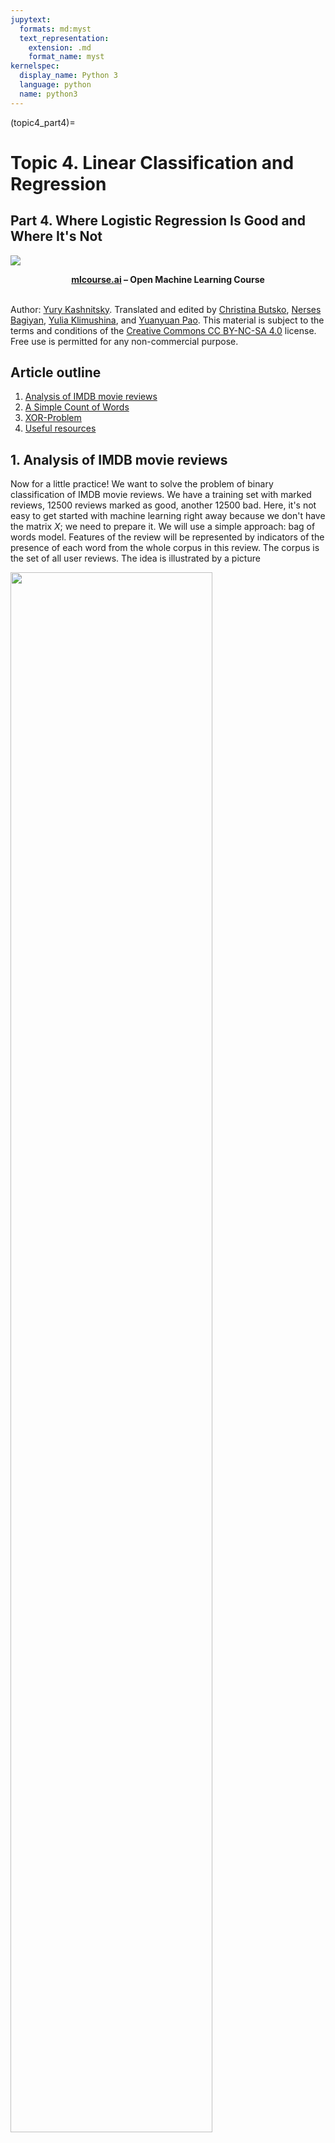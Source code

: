 ```yaml
---
jupytext:
  formats: md:myst
  text_representation:
    extension: .md
    format_name: myst
kernelspec:
  display_name: Python 3
  language: python
  name: python3
---
```


(topic4_part4)=


# Topic 4. Linear Classification and Regression
## Part 4. Where Logistic Regression Is Good and Where It's Not


<img src="https://habrastorage.org/webt/ia/m9/zk/iam9zkyzqebnf_okxipihkgjwnw.jpeg" />
    
**<center>[mlcourse.ai](https://mlcourse.ai) – Open Machine Learning Course** </center><br>

Author: [Yury Kashnitsky](https://yorko.github.io). Translated and edited by [Christina Butsko](https://www.linkedin.com/in/christinabutsko/), [Nerses Bagiyan](https://www.linkedin.com/in/nersesbagiyan/), [Yulia Klimushina](https://www.linkedin.com/in/yuliya-klimushina-7168a9139), and [Yuanyuan Pao](https://www.linkedin.com/in/yuanyuanpao/). This material is subject to the terms and conditions of the [Creative Commons CC BY-NC-SA 4.0](https://creativecommons.org/licenses/by-nc-sa/4.0/) license. Free use is permitted for any non-commercial purpose.
    
            
## Article outline
1. [Analysis of IMDB movie reviews](#1.-Analysis-of-IMDB-movie-reviews)
2. [A Simple Count of Words](#2.-A-Simple-Count-of-Words)
3. [XOR-Problem](#3.-XOR-Problem)
4. [Useful resources](#5.-Useful-resources)

## 1. Analysis of IMDB movie reviews

Now for a little practice! We want to solve the problem of binary classification of IMDB movie reviews. We have a training set with marked reviews, 12500 reviews marked as good, another 12500 bad. Here, it's not easy to get started with machine learning right away because we don't have the matrix $X$; we need to prepare it. We will use a simple approach: bag of words model. Features of the review will be represented by indicators of the presence of each word from the whole corpus in this review. The corpus is the set of all user reviews. The idea is illustrated by a picture

<img src="../../_static/img/bag_of_words.svg" width=80% />


```{code-cell} ipython3
import os

import matplotlib.pyplot as plt
import numpy as np
from sklearn.datasets import load_files
from sklearn.feature_extraction.text import CountVectorizer
from sklearn.linear_model import LogisticRegression
```

**To get started, we automatically download the dataset from [here](http://ai.stanford.edu/~amaas/data/sentiment/aclImdb_v1.tar.gz) and unarchive it along with the rest of datasets in the data folder. The dataset is briefly described [here](http://ai.stanford.edu/~amaas/data/sentiment/). There are 12.5k of good and bad reviews in the test and training sets.**


```{code-cell} ipython3
import tarfile
from io import BytesIO

import requests

url = "http://ai.stanford.edu/~amaas/data/sentiment/aclImdb_v1.tar.gz"


def load_imdb_dataset(extract_path="../../data", overwrite=False):
    # check if existed already
    if (
        os.path.isfile(os.path.join(extract_path, "aclImdb", "README"))
        and not overwrite
    ):
        print("IMDB dataset is already in place.")
        return

    print("Downloading the dataset from:  ", url)
    response = requests.get(url)

    tar = tarfile.open(mode="r:gz", fileobj=BytesIO(response.content))

    data = tar.extractall(extract_path)


load_imdb_dataset()
```


```{code-cell} ipython3
# for Jupyter-book, we copy data from GitHub, locally, to save Internet traffic,
# you can specify the data/ folder from the root of your cloned 
# https://github.com/Yorko/mlcourse.ai repo, to save Internet traffic
DATA_PATH = "https://raw.githubusercontent.com/Yorko/mlcourse.ai/master/data/"
```


```{code-cell} ipython3
# change if you have it in alternative location
PATH_TO_IMDB = DATA_PATH + "aclImdb"

reviews_train = load_files(
    os.path.join(PATH_TO_IMDB, "train"), categories=["pos", "neg"]
)
text_train, y_train = reviews_train.data, reviews_train.target

reviews_test = load_files(os.path.join(PATH_TO_IMDB, "test"), categories=["pos", "neg"])
text_test, y_test = reviews_test.data, reviews_test.target
```


```{code-cell} ipython3
# # Alternatively, load data from previously pickled objects.
# import pickle
# with open('../../data/imdb_text_train.pkl', 'rb') as f:
#     text_train = pickle.load(f)
# with open('../../data/imdb_text_test.pkl', 'rb') as f:
#     text_test = pickle.load(f)
# with open('../../data/imdb_target_train.pkl', 'rb') as f:
#     y_train = pickle.load(f)
# with open('../../data/imdb_target_test.pkl', 'rb') as f:
#     y_test = pickle.load(f)
```


```{code-cell} ipython3
print("Number of documents in training data: %d" % len(text_train))
print(np.bincount(y_train))
print("Number of documents in test data: %d" % len(text_test))
print(np.bincount(y_test))
```

**Here are a few examples of the reviews.**


```{code-cell} ipython3
print(text_train[1])
```


```{code-cell} ipython3
y_train[1]  # bad review
```


```{code-cell} ipython3
text_train[2]
```


```{code-cell} ipython3
y_train[2]  # good review
```


```{code-cell} ipython3
# import pickle
# with open('../../data/imdb_text_train.pkl', 'wb') as f:
#     pickle.dump(text_train, f)
# with open('../../data/imdb_text_test.pkl', 'wb') as f:
#     pickle.dump(text_test, f)
# with open('../../data/imdb_target_train.pkl', 'wb') as f:
#     pickle.dump(y_train, f)
# with open('../../data/imdb_target_test.pkl', 'wb') as f:
#     pickle.dump(y_test, f)
```

## 2. A Simple Count of Words

**First, we will create a dictionary of all the words using CountVectorizer**


```{code-cell} ipython3
cv = CountVectorizer()
cv.fit(text_train)

len(cv.vocabulary_)
```

**If you look at the examples of "words" (let's call them tokens), you can see that we have omitted many of the important steps in text processing (automatic text processing can itself be a completely separate series of articles).**


```{code-cell} ipython3
print(cv.get_feature_names()[:50])
print(cv.get_feature_names()[50000:50050])
```

**Secondly, we are encoding the sentences from the training set texts with the indices of incoming words. We'll use the sparse format.**


```{code-cell} ipython3
X_train = cv.transform(text_train)
X_train
```

**Let's see how our transformation worked**


```{code-cell} ipython3
print(text_train[19726])
```


```{code-cell} ipython3
X_train[19726].nonzero()[1]
```


```{code-cell} ipython3
X_train[19726].nonzero()
```

**Third, we will apply the same operations to the test set**


```{code-cell} ipython3
X_test = cv.transform(text_test)
```

**The next step is to train Logistic Regression.**


```{code-cell} ipython3
%%time
logit = LogisticRegression(solver="lbfgs", n_jobs=-1, random_state=7)
logit.fit(X_train, y_train)
```

**Let's look at accuracy on the both the training and the test sets.**


```{code-cell} ipython3
round(logit.score(X_train, y_train), 3), round(logit.score(X_test, y_test), 3),
```

**The coefficients of the model can be beautifully displayed.**


```{code-cell} ipython3
def visualize_coefficients(classifier, feature_names, n_top_features=25):
    # get coefficients with large absolute values
    coef = classifier.coef_.ravel()
    positive_coefficients = np.argsort(coef)[-n_top_features:]
    negative_coefficients = np.argsort(coef)[:n_top_features]
    interesting_coefficients = np.hstack([negative_coefficients, positive_coefficients])
    # plot them
    plt.figure(figsize=(15, 5))
    colors = ["red" if c < 0 else "blue" for c in coef[interesting_coefficients]]
    plt.bar(np.arange(2 * n_top_features), coef[interesting_coefficients], color=colors)
    feature_names = np.array(feature_names)
    plt.xticks(
        np.arange(1, 1 + 2 * n_top_features),
        feature_names[interesting_coefficients],
        rotation=60,
        ha="right",
    );
```


```{code-cell} ipython3
def plot_grid_scores(grid, param_name):
    plt.plot(
        grid.param_grid[param_name],
        grid.cv_results_["mean_train_score"],
        color="green",
        label="train",
    )
    plt.plot(
        grid.param_grid[param_name],
        grid.cv_results_["mean_test_score"],
        color="red",
        label="test",
    )
    plt.legend();
```


```{code-cell} ipython3
visualize_coefficients(logit, cv.get_feature_names())
```

**To make our model better, we can optimize the regularization coefficient for the `Logistic Regression`. We'll use `sklearn.pipeline` because `CountVectorizer` should only be applied to the training data (so as to not "peek" into the test set and not count word frequencies there). In this case, `pipeline` determines the correct sequence of actions: apply `CountVectorizer`, then train `Logistic Regression`.**


```{code-cell} ipython3
%%time
from sklearn.pipeline import make_pipeline

text_pipe_logit = make_pipeline(
    CountVectorizer(),
    # for some reason n_jobs > 1 won't work
    # with GridSearchCV's n_jobs > 1
    LogisticRegression(solver="lbfgs", n_jobs=1, random_state=7),
)

text_pipe_logit.fit(text_train, y_train)
print(text_pipe_logit.score(text_test, y_test))
```


```{code-cell} ipython3
%%time
from sklearn.model_selection import GridSearchCV

param_grid_logit = {"logisticregression__C": np.logspace(-5, 0, 6)}
grid_logit = GridSearchCV(
    text_pipe_logit, param_grid_logit, return_train_score=True, cv=3, n_jobs=-1
)

grid_logit.fit(text_train, y_train)
```

**Let's print best $C$ and cv-score using this hyperparameter:**


```{code-cell} ipython3
grid_logit.best_params_, grid_logit.best_score_
```


```{code-cell} ipython3
plot_grid_scores(grid_logit, "logisticregression__C")
```

For the validation set:


```{code-cell} ipython3
grid_logit.score(text_test, y_test)
```

**Now let's do the same with random forest. We see that, with logistic regression, we achieve better accuracy with less effort.**


```{code-cell} ipython3
from sklearn.ensemble import RandomForestClassifier
```


```{code-cell} ipython3
forest = RandomForestClassifier(n_estimators=200, n_jobs=-1, random_state=17)
```


```{code-cell} ipython3
%%time
forest.fit(X_train, y_train)
```


```{code-cell} ipython3
round(forest.score(X_test, y_test), 3)
```

### 3. XOR-Problem
Let's now consider an example where linear models are worse.

Linear classification methods still define a very simple separating surface - a hyperplane. The most famous toy example of where classes cannot be divided by a hyperplane (or line) with no errors is "the XOR problem".

XOR is the "exclusive OR", a Boolean function with the following truth table:



<img src='../../_static/img/XOR_table.gif'>

XOR is the name given to a simple binary classification problem in which the classes are presented as diagonally extended intersecting point clouds.


```{code-cell} ipython3
# creating dataset
rng = np.random.RandomState(0)
X = rng.randn(200, 2)
y = np.logical_xor(X[:, 0] > 0, X[:, 1] > 0)
```


```{code-cell} ipython3
plt.scatter(X[:, 0], X[:, 1], s=30, c=y, cmap=plt.cm.Paired);
```

Obviously, one cannot draw a single straight line to separate one class from another without errors. Therefore, logistic regression performs poorly with this task.


```{code-cell} ipython3
def plot_boundary(clf, X, y, plot_title):
    xx, yy = np.meshgrid(np.linspace(-3, 3, 50), np.linspace(-3, 3, 50))
    clf.fit(X, y)
    # plot the decision function for each datapoint on the grid
    Z = clf.predict_proba(np.vstack((xx.ravel(), yy.ravel())).T)[:, 1]
    Z = Z.reshape(xx.shape)

    image = plt.imshow(
        Z,
        interpolation="nearest",
        extent=(xx.min(), xx.max(), yy.min(), yy.max()),
        aspect="auto",
        origin="lower",
        cmap=plt.cm.PuOr_r,
    )
    contours = plt.contour(xx, yy, Z, levels=[0], linewidths=2, linetypes="--")
    plt.scatter(X[:, 0], X[:, 1], s=30, c=y, cmap=plt.cm.Paired)
    plt.xticks(())
    plt.yticks(())
    plt.xlabel(r"$x_1$")
    plt.ylabel(r"$x_2$")
    plt.axis([-3, 3, -3, 3])
    plt.colorbar(image)
    plt.title(plot_title, fontsize=12);
```


```{code-cell} ipython3
plot_boundary(
    LogisticRegression(solver="lbfgs"), X, y, "Logistic Regression, XOR problem"
)
```

But if one were to give polynomial features as an input (here, up to 2 degrees), then the problem is solved.


```{code-cell} ipython3
from sklearn.pipeline import Pipeline
from sklearn.preprocessing import PolynomialFeatures
```


```{code-cell} ipython3
logit_pipe = Pipeline(
    [
        ("poly", PolynomialFeatures(degree=2)),
        ("logit", LogisticRegression(solver="lbfgs")),
    ]
)
```


```{code-cell} ipython3
plot_boundary(logit_pipe, X, y, "Logistic Regression + quadratic features. XOR problem")
```

Here, logistic regression has still produced a hyperplane but in a 6-dimensional feature space $1, x_1, x_2, x_1^2, x_1x_2$ and $x_2^2$. When we project to the original feature space, $x_1, x_2$, the boundary is nonlinear.

In practice, polynomial features do help, but it is computationally inefficient to build them explicitly. SVM with the kernel trick works much faster. In this approach, only the distance between the objects (defined by the kernel function) in a high dimensional space is computed, and there is no need to produce a combinatorially large number of features. 

## 4. Useful resources
- Medium ["story"](https://medium.com/open-machine-learning-course/open-machine-learning-course-topic-4-linear-classification-and-regression-44a41b9b5220) based on this notebook
- Main course [site](https://mlcourse.ai), [course repo](https://github.com/Yorko/mlcourse.ai), and YouTube [channel](https://www.youtube.com/watch?v=QKTuw4PNOsU&list=PLVlY_7IJCMJeRfZ68eVfEcu-UcN9BbwiX)
- Course materials as a [Kaggle Dataset](https://www.kaggle.com/kashnitsky/mlcourse)
- If you read Russian: an [article](https://habrahabr.ru/company/ods/blog/323890/) on Habr.com with ~ the same material. And a [lecture](https://youtu.be/oTXGQ-_oqvI) on YouTube
- A nice and concise overview of linear models is given in the book ["Deep Learning"](http://www.deeplearningbook.org) (I. Goodfellow, Y. Bengio, and A. Courville).
- Linear models are covered practically in every ML book. We recommend "Pattern Recognition and Machine Learning" (C. Bishop) and "Machine Learning: A Probabilistic Perspective" (K. Murphy).
- If you prefer a thorough overview of linear model from a statistician's viewpoint, then look at "The elements of statistical learning" (T. Hastie, R. Tibshirani, and J. Friedman).
- The book "Machine Learning in Action" (P. Harrington) will walk you through implementations of classic ML algorithms in pure Python.
- [Scikit-learn](http://scikit-learn.org/stable/documentation.html) library. These guys work hard on writing really clear documentation.
- Scipy 2017 [scikit-learn tutorial](https://github.com/amueller/scipy-2017-sklearn) by Alex Gramfort and Andreas Mueller.
- One more [ML course](https://github.com/diefimov/MTH594_MachineLearning) with very good materials.
- [Implementations](https://github.com/rushter/MLAlgorithms) of many ML algorithms. Search for linear regression and logistic regression.
